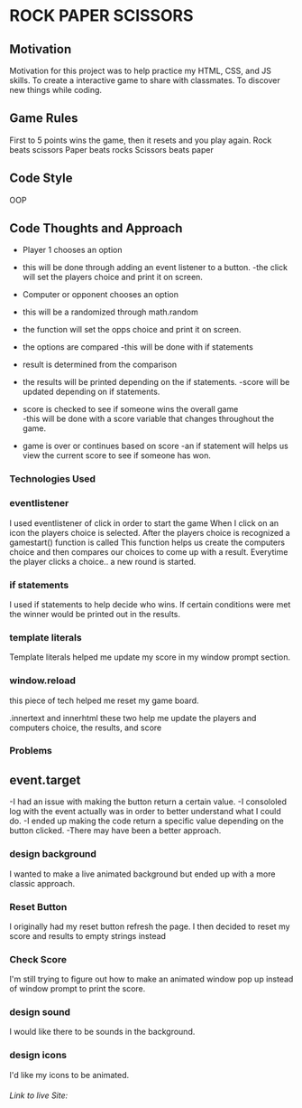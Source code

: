 # ROCK PAPER SCISSORS 

## Motivation
Motivation for this project was to help practice my HTML, CSS, and JS skills.
To create a interactive game to share with classmates.
To discover new things while coding.

## Game Rules 
First to 5 points wins the game, then it resets and you play again.
Rock beats scissors
Paper beats rocks
Scissors beats paper

## Code Style
OOP

## Code Thoughts and Approach

- Player 1 chooses an option 
 - this will be done through adding an event listener to a button. 
 -the click will set the players choice and print it on screen.

- Computer or opponent chooses an option
 - this will be a randomized through math.random
- the function will set the opps choice and print it on screen.

- the options are compared
 -this will be done with if statements


- result is determined from the comparison
 - the results will be printed depending on the if statements.
 -score will be updated depending on if statements. 


- score is checked to see if someone wins the overall game  
  -this will be done with a score variable that changes throughout the game.


- game is over or continues based on score
 -an if statement will helps us view the current score to see if someone has won.

 ### Technologies Used

### eventlistener
I used eventlistener of click in order to start the game
When I click on an icon the players choice is selected.
After the players choice is recognized a gamestart() function is called
This function helps us create the computers choice and then compares our choices 
to come up with a result.
Everytime the player clicks a choice.. a new round is started.


### if statements
I used if statements to help decide who wins. If certain conditions were met
the winner would be printed out in the results.

### template literals
Template literals helped me update my score in my window prompt section.

### window.reload
this piece of tech helped me reset my game board.

.innertext and innerhtml
these two help me update the players and computers choice, the results, 
and score

### Problems 

## event.target 
 -I had an issue with making the button return a certain value.
 -I consololed log with the event actually was in order to better understand what I could do.
-I ended up making the code return a specific value depending on the button clicked.
-There may have been a better approach.


### design background
I wanted to make a live animated background but ended up with a more classic approach. 

### Reset Button
I originally had my reset button refresh the page.
I then decided to reset my score and results to empty strings instead


### Check Score
I'm still trying to figure out how to make an animated window pop up instead of window prompt to print the score.


### design sound
I would like there to be sounds in the background.

### design icons
I'd like my icons to be animated. 


###### Link to live Site: 


